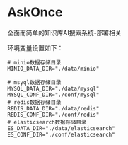 # AskOnce
全面而简单的知识库AI搜索系统-部署相关

环境变量设置如下：
```shell
# minio数据存储目录
MINIO_DATA_DIR="./data/minio"

# msyql数据存储目录
MYSQL_DATA_DIR="./data/mysql"
MYSQL_CONF_DIR="./conf/mysql"
# redis数据存储目录
REDIS_DATA_DIR="./data/redis"
REDIS_CONF_DIR="./conf/redis"
# elasticsearch数据存储目录
ES_DATA_DIR="./data/elasticsearch"
ES_CONF_DIR="./conf/elasticsearch"

```